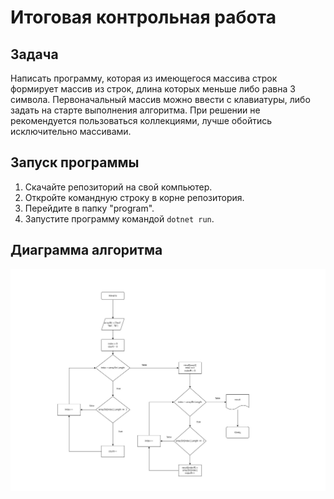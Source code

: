# Итоговая контрольная работа

## Задача

Написать программу, которая из имеющегося массива строк формирует массив из строк, длина которых меньше либо равна 3 символа. Первоначальный массив можно ввести с клавиатуры, либо задать на старте выполнения алгоритма. При решении не рекомендуется пользоваться коллекциями, лучше обойтись исключительно массивами.

## Запуск программы

1. Скачайте репозиторий на свой компьютер.
2. Откройте командную строку в корне репозитория.
3. Перейдите в папку "program".
4. Запустите программу командой `dotnet run`.

## Диаграмма алгоритма

![Diagram](diagram.jpg)